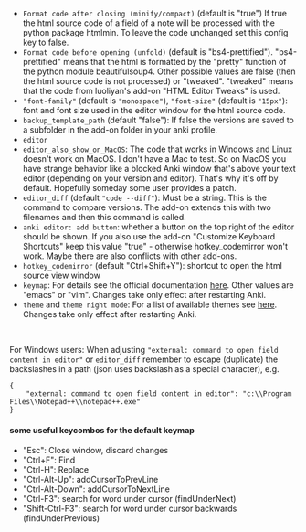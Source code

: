 - `Format code after closing (minify/compact)` (default is "true") If true the html source code of a field of a note will be processed with the python package htmlmin. To leave the code unchanged set this config key to false.
- `Format code before opening (unfold)` (default is "bs4-prettified"). "bs4-prettified" means that the html is formatted by the "pretty" function of the python module beautifulsoup4. Other possible values are false (then the html source code is not processed) or "tweaked". "tweaked" means that the code from luoliyan's add-on "HTML Editor Tweaks" is used.
- `"font-family"` (default is `"monospace"`), `"font-size"` (default is `"15px"`): font and font size used in the editor window for the html source code.
- `backup_template_path` (default "false"): If false the versions are saved to a subfolder in the add-on folder in your anki profile.
- `editor`
- `editor_also_show_on_MacOS`: The code that works in Windows and Linux doesn't work on MacOS. I don't have a Mac to test. So on MacOS you have strange behavior like a blocked Anki window that's above your text editor (depending on your version and editor). That's why it's off by default. Hopefully someday some user provides a patch.
- `editor_diff` (default `"code --diff"`): Must be a string. This is the command to compare versions. The add-on extends this with two filenames and then this command is called.
- `anki editor: add button`: whether a button on the top right of the editor should be shown. If you also use the add-on "Customize Keyboard Shortcuts" keep this value "true" - otherwise hotkey_codemirror won't work. Maybe there are also conflicts with other add-ons.
- `hotkey_codemirror` (default "Ctrl+Shift+Y"): shortcut to open the html source view window
- `keymap`: For details see the official documentation [here](https://codemirror.net/doc/manual.html#keymaps). Other values are "emacs" or "vim". Changes take only effect after restarting Anki.
- `theme` and `theme night mode`: For a list of available themes see [here](https://codemirror.net/demo/theme.html). Changes take only effect after restarting Anki.

&nbsp;

For Windows users: When adjusting `"external: command to open field content in editor"` or `editor_diff` remember to escape (duplicate) the backslashes in a path (json uses backslash as a special character), e.g.

    {
        "external: command to open field content in editor": "c:\\Program Files\\Notepad++\\notepad++.exe"
    }


#### some useful keycombos for the default keymap

- "Esc": Close window, discard changes
- "Ctrl+F": Find
- "Ctrl-H": Replace
- "Ctrl-Alt-Up": addCursorToPrevLine
- "Ctrl-Alt-Down": addCursorToNextLine
- "Ctrl-F3": search for word under cursor (findUnderNext)
- "Shift-Ctrl-F3": search for word under cursor backwards (findUnderPrevious)

